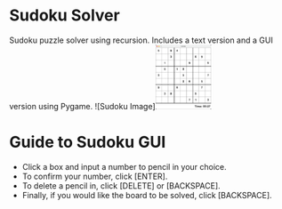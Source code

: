 # Sudoku Solver
Sudoku puzzle solver using recursion. Includes a text version and a GUI version using Pygame.
![Sudoku Image]<img src = "./sudoku.png" width=100>

# Guide to Sudoku GUI
- Click a box and input a number to pencil in your choice.
- To confirm your number, click [ENTER].
- To delete a pencil in, click [DELETE] or [BACKSPACE].
- Finally, if you would like the board to be solved, click [BACKSPACE].
